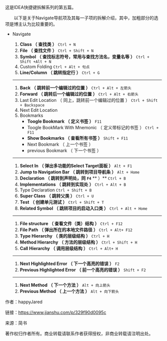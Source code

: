 这是IDEA快捷键拆解系列的第五篇。

  以下是关于Navigate导航项及其每一子项的拆解介绍，其中，加粗部分的选项是博主认为比较重要的。

* Navigate
  1. **Class （ 查找类 ）**
     `Ctrl + N`
  2. **File （ 查找文件 ）**
     `Ctrl + Shift + N`
  3. **Symbol （ 查找标志符号，常用与查找方法名，变量名等 ）**
     `Ctrl + Shift +Alt + N`
  4. Custom Folding 
     `Ctrl + Alt + 句点`
  5. **Line/Column （ 跳转指定行 ）**
     `Ctrl + G`

  ---

  1. **Back （ 跳转前一个编辑过的位置 ）**
     `Ctrl + Alt + 左箭头`
  2. **Forward （ 跳转后一个编辑过的位置 ）**
     `Ctrl + Alt + 右箭头`
  3. Last Edit Location （ 同上，跳转前一个编辑过的位置 ） 
     `Ctrl + Shift + Backspace`
  4. Next Edit Location
  5. Bookmarks
     * **Toogle Bookmark （ 定义书签 ）**
       `F11`
     * Toogle BookMark With Mnemonic （ 定义带标记的书签 ） 
       `Ctrl + F11`
     * **Show Bookmarks （ 查看所有书签 ）**
       `Shift + F11`
     * Next Bookmark （ 上一个书签 ）
     * previous Bookmark （ 下一个书签 ）

  ---

  1. **Select In （ 弹出多功能的Select Target面板 ）**
     `Alt + F1`
  2. **Jump to Navigation Bar （ 跳转到项目导航条 ）**
     `Alt + Home`
  3. **Declaration （ 跳转到声明处，同**
     **`F4`**
     ** ）**
     `Ctrl + B`
  4. **Implementations （ 跳转到实现处 ）**
     `Ctrl + Alt + B`
  5. Type Declaration 
     `Ctrl + Shift + B`
  6. **Super Class （ 跳转父类 ）**
     `Ctrl + U`
  7. **Test （ 创建单元测试 ）**
     `Ctrl + Shift + T`
  8. **Related Symbol （ 跳转项目的启动入口类 ）**
     `Ctrl + Alt + Home`

  ---

  1. **File structure （ 查看文件（类）结构 ）**
     `Ctrl + F12`
  2. **File Path （ 弹出所在的本地文件路径 ）**
     `Ctrl + Alt+ F12`
  3. **Type Hierarchy （ 类的层级结构 ）**
     `Ctrl + H`
  4. **Method Hierarchy （ 方法的层级结构 ）**
     `Ctrl + Shift + H`
  5. **Call Hierarchy （ 调用层级结构 ）**
     `Ctrl + Alt+ H`

  ---

  1. **Next Highlighted Error （ 下一个高亮的错误 ）**
     `F2`
  2. **Previous Highlighted Error （ 前一个高亮的错误 ）**
     `Shift + F2`

  ---

  1. **Next Method （ 下一个方法 ）**
     `Alt + 向上箭头`
  2. **Previous Method （ 上一个方法 ）**
     `Alt + 向下箭头`

  


  


作者：happyJared

  


链接：https://www.jianshu.com/p/329f90d0095c

  


来源：简书

  


著作权归作者所有。商业转载请联系作者获得授权，非商业转载请注明出处。

